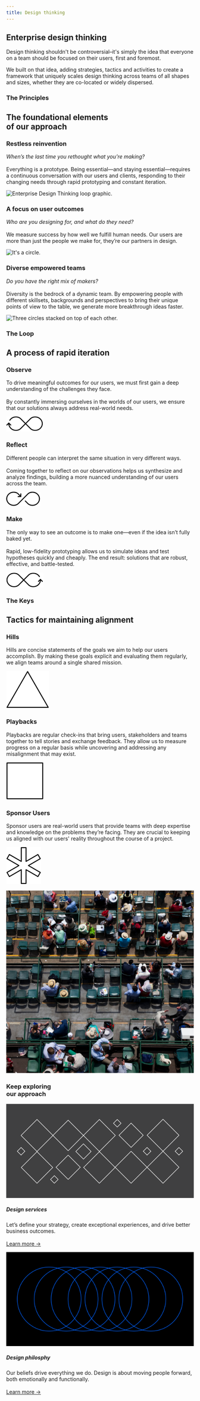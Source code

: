 ```yaml
---
title: Design thinking
---
```


<grid background="gray-20" classname="background--header background--thinking">
<column lg="8" offset_lg="4" md="4">

</column>
<column lg="4" md="4">

## **Enterprise design thinking**

Design thinking shouldn't be controversial–it's simply the idea that everyone on a team should be focused on their users, first and foremost.

We built on that idea, adding strategies, tactics and activities to create a framework that uniquely scales design thinking across teams of all shapes and sizes, whether they are co-located or widely dispersed.

</column>

</grid>
<grid background="gray-10">
<column lg="4">

### The Principles

</column>
<column lg="12"  md="5">

<h2>The foundational elements<br>of our approach</h2>

</column>
<column lg="4" offset_lg="4" border="true"  md="5">

### Restless reinvention

_When’s the last time you rethought what you’re making?_ <br><br>Everything is a prototype. Being essential—and staying essential—requires a continuous conversation with our users and clients, responding to their changing needs through rapid prototyping and constant iteration.

![Enterprise Design Thinking loop graphic.](images/think.svg)

</column>
<column lg="4" border="true"  md="5">

### A focus on user outcomes

_Who are you designing for, and what do they need?_ <br><br>We measure success by how well we fulfill human needs. Our users are more than just the people we make for, they’re our partners in design.

![It's a circle.](images/think_circle.svg)

</column>
<column lg="4" border="true"  md="5">

### Diverse empowered teams

_Do you have the right mix of makers?_ <br><br>Diversity is the bedrock of a dynamic team. By empowering people with different skillsets, backgrounds and perspectives to bring their unique points of view to the table, we generate more breakthrough ideas faster.

![Three circles stacked on top of each other.](images/think_3circles.svg)

</column>
</grid>
<grid background="white">
<column lg="4">

### The Loop

</column>
<column lg="12" md="5">

<h2>A process of rapid iteration</h2>

</column>
<column lg="4" offset_lg="4" border="true" md="5">

### Observe

To drive meaningful outcomes for our users, we must first gain a deep understanding of the challenges they face.
<br><br>
By constantly immersing ourselves in the worlds of our users, we ensure that our solutions always address real-world needs.

![Enterprise Design Thinking loop with an arrow on observe.](images/observe_loop.svg)

</column>
<column lg="4" border="true" md="5">

### Reflect

Different people can interpret the same situation in very different ways.
<br><br>
Coming together to reflect on our observations helps us synthesize and analyze findings, building a more nuanced understanding of our users across the team.

![Enterprise Design Thinking loop with an arrow on reflect.](images/reflect_loop.svg)

</column>
<column lg="4" border="true" md="5">

### Make

The only way to see an outcome is to make one—even if the idea isn’t fully baked yet.
<br><br>
Rapid, low-fidelity prototyping allows us to simulate ideas and test hypotheses quickly and cheaply. The end result: solutions that are robust, effective, and battle-tested.

![Enterprise Design Thinking loop with an arrow on make.](images/make_loop.svg)

</column>
</grid>
<grid background="gray-10">
<column lg="4">

### The Keys

</column>
<column lg="12">

<h2>Tactics for maintaining alignment</h2>

</column>
<column lg="4" offset_lg="4" border="true" md="5">

### Hills

Hills are concise statements of
the goals we aim to help our users accomplish. By making these goals explicit and evaluating them regularly, we align teams around a single shared mission.

![It's a triangle.](images/hills.svg)

</column>
<column lg="4" border="true" md="5">

### Playbacks

Playbacks are regular check-ins that bring users, stakeholders and teams together to tell stories and exchange feedback. They allow us to measure progress on a regular basis while uncovering and addressing any misalignment that may exist.

![It's a square.](images/playbacks.svg)

</column>
<column lg="4" border="true" md="5">

### Sponsor Users

Sponsor users are real-world users that provide teams with deep expertise and knowledge on the problems they’re facing. They are crucial to keeping us aligned with our users' reality throughout the course of a project.

![It's an asterisk.](images/sponsor_users.svg)

</column>
</grid>
<grid background="gray-10">
<column lg="16">

<tile
    href="https://www.ibm.com/design/thinking/"
    title="Enterprise Design Thinking"
    feature="true"
    feature_heading="Explore our framework and start driving better, user-centered outcomes for your business."
    feature_background="black">
<img src="images/Image_2.png" alt="Geometric shapes"/>
</tile>

</column>
<column lg="8">

<h3>Keep exploring<br>our approach</h3>

</column>
<column lg="4" md="4">

![Design services artwork](../images/services-sm.svg)

##### Design services

<p size="sm">
Let’s define your strategy, create exceptional experiences, and drive better business outcomes.<br><br><a href="/approach/design-services">Learn more →</a></p>

</column>
<column lg="4" md="4">

![Design Philosophy artwork](../images/philosophy-sm.svg)

##### Design philosphy

<p size="sm">Our beliefs drive everything we do. Design is about moving people forward, both emotionally and functionally.<br><br><a href="/approach/design-philosophy">Learn more →</a></p>

</column>
</grid>
